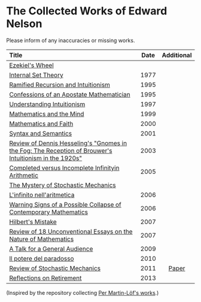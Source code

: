# The Collected Works of Edward Nelson
Please inform of any inaccuracies or missing works.

| Title | Date | Additional |
|:------|:----:|:----------:|
|[Ezekiel's Wheel](works/ezek.txt)| | |
|[Internal Set Theory](works/ist.pdf)|1977| |
|[Ramified Recursion and Intuitionism](works/ramrec.pdf)|1995| |
|[Confessions of an Apostate Mathematician](works/rome.pdf)|1995| |
|[Understanding Intuitionism](works/int.pdf)|1997| |
|[Mathematics and the Mind](works/tokyo.pdf)|1999| |
|[Mathematics and Faith](works/faith.pdf)|2000| |
|[Syntax and Semantics](works/s.pdf)|2001| |
|[Review of Dennis Hesseling's "Gnomes in the Fog: The Reception of Brouwer's Intuitionism in the 1920s"](works/fog.pdf)|2003| |
|[Completed versus Incomplete Infinityin Arithmetic](works/e.pdf)|2005| |
|[The Mystery of Stochastic Mechanics](works/talk.pdf)| | |
|[L'infinito nell'aritmetica](works/rimini.pdf)|2006| |
|[Warning Signs of a Possible Collapse of Contemporary Mathematics](works/warn.pdf)|2006| |
|[Hilbert's Mistake](works/hm.pdf)|2007| |
|[Review of 18 Unconventional Essays on the Nature of Mathematics](works/new18.pdf)|2007| |
|[A Talk for a General Audience](works/hope.pdf)|2009| |
|[Il potere del paradosso](works/paradosso.ppt)|2010| |
|[Review of Stochastic Mechanics](works/sm.pdf)|2011|[Paper](http://dx.doi.org/10.1088/1742-6596/361/1/012011)|
|[Reflections on Retirement](works/retirement.pdf)|2013| |

(Inspired by the repository collecting [Per Martin-Löf's works](https://github.com/michaelt/martin-lof).)
